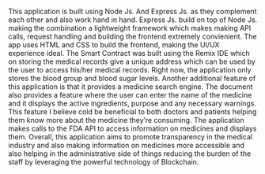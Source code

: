 This application is built using Node Js. And Express Js. as they complement each other
and also work hand in hand. Express Js. build on top of Node Js. making the combination
a lightweight framework which makes making API calls, request handling and building
the frontend extremely convienient. The app uses HTML and CSS to build the frontend,
making the UI/UX experience ideal. The Smart Contract was built using the Remix IDE
which on storing the medical records give a unique address which can be used by the
user to access his/her medical records. Right now, the application only stores the blood
group and blood sugar levels. Another additional feature of this application is that it
provides a medicine search engine. The document also provides a feature where the
user can enter the name of the medicine and it displays the active ingredients, purpose
and any necessary warnings. This feature I believe cold be beneficial to both doctors and
patients helping them know more about the medicine they’re consuming. The
application makes calls to the FDA API to access information on medicines and displays
them. Overall, this application aims to promote transparency in the medical industry and
also making information on medicines more accessible and also helping in the
administrative side of things reducing the burden of the staff by leveraging the powerful
technology of Blockchain.
